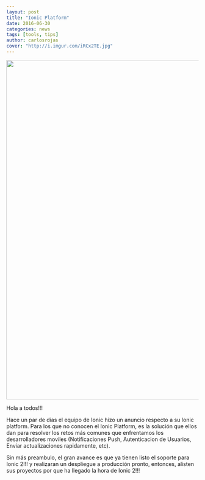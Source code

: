 ```yaml
---
layout: post
title: "Ionic Platform"
date: 2016-06-30
categories: news
tags: [tools, tips]
author: carlosrojas
cover: "http://i.imgur.com/iRCx2TE.jpg"
---
```


<img width="1400" height="890" class="responsive" src="http://i.imgur.com/iRCx2TE.jpg">

Hola a todos!!!

Hace un par de dias el equipo de Ionic hizo un anuncio respecto a su Ionic platform. Para los que no conocen el Ionic Platform, es la solución
que ellos dan para resolver los retos más comunes que enfrentamos los desarrolladores moviles (Notificaciones Push, Autenticacion de Usuarios, Enviar actualizaciones rapidamente, etc).

Sin más preambulo, el gran avance es que ya tienen listo el soporte para Ionic 2!!! y realizaran un despliegue a producción pronto, entonces,
alisten sus proyectos por que ha llegado la hora de Ionic 2!!!